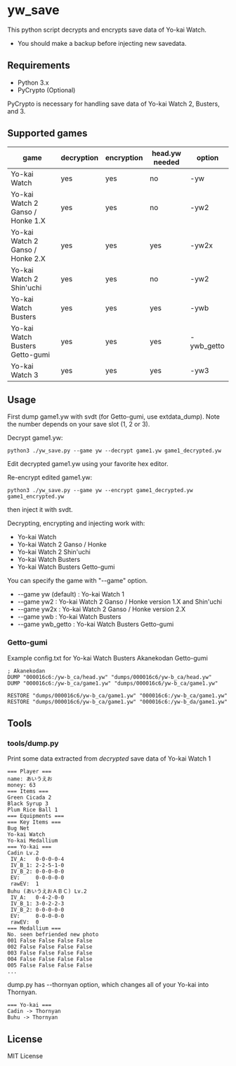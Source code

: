 # yw_save

This python script decrypts and encrypts save data of Yo-kai Watch.

* You should make a backup before injecting new savedata.

## Requirements

* Python 3.x
* PyCrypto (Optional)

PyCrypto is necessary for handling save data of Yo-kai Watch 2, Busters, and 3.

## Supported games
| game                             | decryption | encryption | head.yw needed | option     |
| -------------------------------- | ---------- | ---------- | -------------- | ---------- |
| Yo-kai Watch                     | yes        | yes        | no             | -yw        |
| Yo-kai Watch 2 Ganso / Honke 1.X | yes        | yes        | no             | -yw2       |
| Yo-kai Watch 2 Ganso / Honke 2.X | yes        | yes        | yes            | -yw2x      |
| Yo-kai Watch 2 Shin'uchi         | yes        | yes        | no             | -yw2       |
| Yo-kai Watch Busters             | yes        | yes        | yes            | -ywb       |
| Yo-kai Watch Busters Getto-gumi  | yes        | yes        | yes            | -ywb_getto |
| Yo-kai Watch 3                   | yes        | yes        | yes            | -yw3       |

## Usage

First dump game1.yw with svdt (for Getto-gumi, use extdata_dump).
Note the number depends on your save slot (1, 2 or 3).

Decrypt game1.yw:

    python3 ./yw_save.py --game yw --decrypt game1.yw game1_decrypted.yw

Edit decrypted game1.yw using your favorite hex editor.

Re-encrypt edited game1.yw:

    python3 ./yw_save.py --game yw --encrypt game1_decrypted.yw game1_encrypted.yw

then inject it with svdt.

Decrypting, encrypting and injecting work with:

* Yo-kai Watch
* Yo-kai Watch 2 Ganso / Honke
* Yo-kai Watch 2 Shin'uchi
* Yo-kai Watch Busters
* Yo-kai Watch Busters Getto-gumi

You can specify the game with "--game" option.

* --game yw (default) : Yo-kai Watch 1
* --game yw2 : Yo-kai Watch 2 Ganso / Honke version 1.X and Shin'uchi
* --game yw2x : Yo-kai Watch 2 Ganso / Honke version 2.X
* --game ywb : Yo-kai Watch Busters
* --game ywb_getto : Yo-kai Watch Busters Getto-gumi

### Getto-gumi
Example config.txt for Yo-kai Watch Busters Akanekodan Getto-gumi

```
; Akanekodan
DUMP "000016c6:/yw-b_ca/head.yw" "dumps/000016c6/yw-b_ca/head.yw"
DUMP "000016c6:/yw-b_ca/game1.yw" "dumps/000016c6/yw-b_ca/game1.yw"

RESTORE "dumps/000016c6/yw-b_ca/game1.yw" "000016c6:/yw-b_ca/game1.yw"
RESTORE "dumps/000016c6/yw-b_ca/game1.yw" "000016c6:/yw-b_da/game1.yw"
```

## Tools
### tools/dump.py

Print some data extracted from *decrypted* save data of Yo-kai Watch 1

    === Player ===
    name: あいうえお
    money: 63
    === Items ===
    Green Cicada 2
    Black Syrup 3
    Plum Rice Ball 1
    === Equipments ===
    === Key Items ===
    Bug Net
    Yo-kai Watch
    Yo-kai Medallium
    === Yo-kai ===
    Cadin Lv.2
     IV_A:   0-0-0-0-4
     IV_B_1: 2-2-5-1-0
     IV_B_2: 0-0-0-0-0
     EV:     0-0-0-0-0
     rawEV:  1
    Buhu (あいうえおＡＢＣ) Lv.2
     IV_A:   0-4-2-0-0
     IV_B_1: 3-0-2-2-3
     IV_B_2: 0-0-0-0-0
     EV:     0-0-0-0-0
     rawEV:  0
    === Medallium ===
    No. seen befriended new photo
    001 False False False False
    002 False False False False
    003 False False False False
    004 False False False False
    005 False False False False
    ...

dump.py has --thornyan option, which changes all of your Yo-kai into Thornyan.

    === Yo-kai ===
    Cadin -> Thornyan
    Buhu -> Thornyan

## License

MIT License
